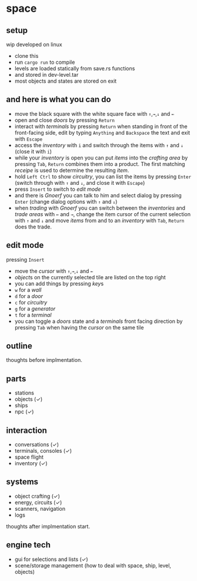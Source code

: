 space
=====

setup
-----

wip
developed on linux

* clone this
* run `cargo run` to compile
* levels are loaded statically from save.rs functions
* and stored in dev-level.tar
* most objects and states are stored on exit

and here is what you can do
---------------------------

* move the black square with the white square face with `↑`,`→`,`↓` and `←`
* open and close *doors* by pressing `Return`
* interact with *terminals* by pressing `Return` when standing in front of the front-facing side, edit by typing `Anything` and `Backspace` the text and exit with `Escape`
* access the *inventory* with `i` and switch through the items with `↑` and `↓` (close it with `i`)
* while your *inventory* is open you can put *items* into the *crafting area* by pressing `Tab`, `Return` combines them into a product. The first matching *receipe* is used to determine the resulting *item*.
* hold `Left Ctrl` to show *circuitry*, you can list the items by pressing `Enter` (switch through with `↑` and `↓`, and close it with `Escape`)
* press `Insert` to switch to *edit mode*
* and there is *Gnoerf* you can talk to him and select dialog by pressing `Enter` (change dialog options with `↑` and `↓`)
* when *trading* with *Gnoerf* you can switch between the *inventories* and *trade areas* with `←` and `→`, change the item cursor of the current selection with `↑` and `↓` and move *items* from and to an *inventory* with `Tab`, `Return` does the trade.

edit mode
---------

pressing `Insert`

* move the *cursor* with `↑`,`→`,`↓` and `←`
* *object*s on the currently selected tile are listed on the top right
* you can add things by pressing *key*s
* `w` for a *wall*
* `d` for a *door*
* `c` for *circuitry*
* `g` for a *generator*
* `t` for a *terminal*
* you can toggle a *doors* state and a *terminals* front facing direction by pressing `Tab` when having the *cursor* on the same tile

outline
-------

thoughts before implmentation.

parts
-----

* stations
* objects (✓)
* ships
* npc (✓)

interaction
-----------

* conversations (✓)
* terminals, consoles (✓)
* space flight
* inventory (✓)

systems
-------

* object crafting (✓)
* energy, circuits (✓)
* scanners, navigation
* logs

thoughts after implmentation start.

engine tech
-----------

* gui for selections and lists (✓)
* scene/storage management (how to deal with space, ship, level, objects)